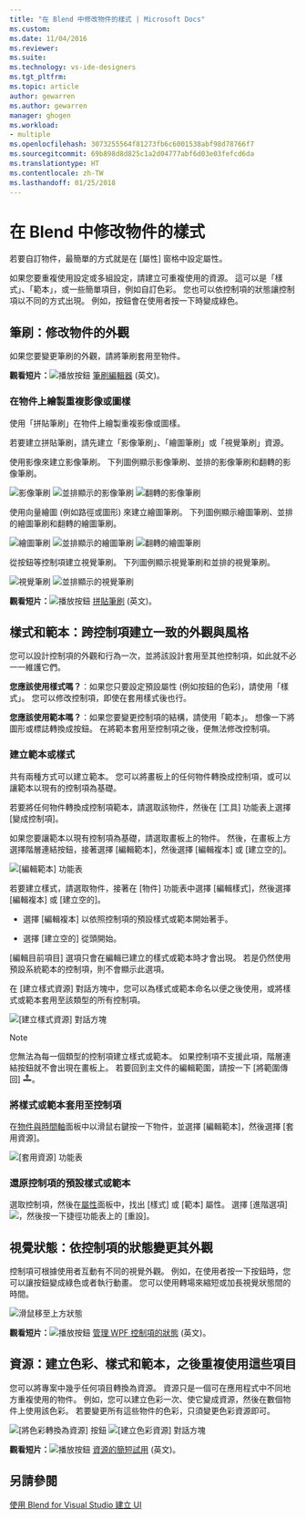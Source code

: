 ```yaml
---
title: "在 Blend 中修改物件的樣式 | Microsoft Docs"
ms.custom: 
ms.date: 11/04/2016
ms.reviewer: 
ms.suite: 
ms.technology: vs-ide-designers
ms.tgt_pltfrm: 
ms.topic: article
author: gewarren
ms.author: gewarren
manager: ghogen
ms.workload:
- multiple
ms.openlocfilehash: 3073255564f81273fb6c6001538abf98d78766f7
ms.sourcegitcommit: 69b898d8d825c1a2d04777abf6d03e03fefcd6da
ms.translationtype: HT
ms.contentlocale: zh-TW
ms.lasthandoff: 01/25/2018
---
```

# <a name="modify-the-style-of-objects-in-blend"></a>在 Blend 中修改物件的樣式

若要自訂物件，最簡單的方式就是在 [屬性] 窗格中設定屬性。

如果您要重複使用設定或多組設定，請建立可重複使用的資源。 這可以是「樣式」、「範本」，或一些簡單項目，例如自訂色彩。 您也可以依控制項的狀態讓控制項以不同的方式出現。 例如，按鈕會在使用者按一下時變成綠色。

## <a name="brushes-modify-the-appearance-of-an-object"></a>筆刷：修改物件的外觀

如果您要變更筆刷的外觀，請將筆刷套用至物件。

**觀看短片：**![播放按鈕](../designers/media/bldadminconsoleinitialconfigicon.PNG) [筆刷編輯器](http://www.popscreen.com/v/6A4mO/Microsoft-Expression-Blend-The-Brushes-Editor) \(英文\)。

### <a name="paint-a-repeating-image-or-pattern-on-an-object"></a>在物件上繪製重複影像或圖樣

使用「拼貼筆刷」在物件上繪製重複影像或圖樣。

若要建立拼貼筆刷，請先建立「影像筆刷」、「繪圖筆刷」或「視覺筆刷」資源。

使用影像來建立影像筆刷。 下列圖例顯示影像筆刷、並排的影像筆刷和翻轉的影像筆刷。

![影像筆刷](../designers/media/81f84f56-906d-456b-8288-d77da1e01e31.png) ![並排顯示的影像筆刷](../designers/media/d3782ca8-64da-47a4-a095-c6cdd0fa47a2.png) ![翻轉的影像筆刷](../designers/media/38ae3691-f3f1-4a1e-82ca-c7fa164bf56e.png)

使用向量繪圖 (例如路徑或圖形) 來建立繪圖筆刷。 下列圖例顯示繪圖筆刷、並排的繪圖筆刷和翻轉的繪圖筆刷。

![繪圖筆刷](../designers/media/197666ac-ef57-4c5c-9779-669e991a00a5.png) ![並排顯示的繪圖筆刷](../designers/media/ba09cda3-4cee-40ba-b3d4-edc032158bdc.png) ![翻轉的繪圖筆刷](../designers/media/15bf6021-620c-4490-9eae-086153d3f14f.png)

從按鈕等控制項建立視覺筆刷。 下列圖例顯示視覺筆刷和並排的視覺筆刷。

![視覺筆刷](../designers/media/fb6c90e0-153c-48fe-b563-e601beac6227.png) ![並排顯示的視覺筆刷](../designers/media/e261b99f-7d8f-4d91-bc84-19c7beccc255.png)

**觀看短片：**![播放按鈕](../designers/media/bldadminconsoleinitialconfigicon.PNG) [拼貼筆刷](http://www.popscreen.com/v/6A4iM/Microsoft-Expression-Blend-Tile-Brushes) \(英文\)。

## <a name="styles-and-templates-create-a-consistent-look-and-feel-across-controls"></a>樣式和範本：跨控制項建立一致的外觀與風格

您可以設計控制項的外觀和行為一次，並將該設計套用至其他控制項，如此就不必一一維護它們。

**您應該使用樣式嗎？**：如果您只要設定預設屬性 (例如按鈕的色彩)，請使用「樣式」。 您可以修改控制項，即使在套用樣式後也行。

**您應該使用範本嗎？**：如果您要變更控制項的結構，請使用「範本」。 想像一下將圖形或標誌轉換成按鈕。 在將範本套用至控制項之後，便無法修改控制項。

### <a name="create-a-template-or-style"></a>建立範本或樣式

共有兩種方式可以建立範本。 您可以將畫板上的任何物件轉換成控制項，或可以讓範本以現有的控制項為基礎。

若要將任何物件轉換成控制項範本，請選取該物件，然後在 [工具] 功能表上選擇 [變成控制項]。

如果您要讓範本以現有控制項為基礎，請選取畫板上的物件。 然後，在畫板上方選擇階層連結按鈕，接著選擇 [編輯範本]，然後選擇 [編輯複本] 或 [建立空的]。

![[編輯範本] 功能表](../designers/media/5ebdb33f-aad2-4c10-a328-5e8b04c56a36.png)

若要建立樣式，請選取物件，接著在 [物件] 功能表中選擇 [編輯樣式]，然後選擇 [編輯複本] 或 [建立空的]。

- 選擇 [編輯複本] 以依照控制項的預設樣式或範本開始著手。

- 選擇 [建立空的] 從頭開始。

[編輯目前項目] 選項只會在編輯已建立的樣式或範本時才會出現。 若是仍然使用預設系統範本的控制項，則不會顯示此選項。

在 [建立樣式資源] 對話方塊中，您可以為樣式或範本命名以便之後使用，或將樣式或範本套用至該類型的所有控制項。

![[建立樣式資源] 對話方塊](../designers/media/4818ee6a-ce60-4b79-91c8-3b1871829eea.png)

> [!NOTE]
> 您無法為每一個類型的控制項建立樣式或範本。 如果控制項不支援此項，階層連結按鈕就不會出現在畫板上。
> 若要回到主文件的編輯範圍，請按一下 [將範圍傳回] ![](../designers/media/55844eb3-ed98-4f20-aa66-a6f5b23eeb2b.png)。

### <a name="apply-a-style-or-template-to-a-control"></a>將樣式或範本套用至控制項

在[物件與時間軸](../designers/creating-a-ui-by-using-blend-for-visual-studio.md#tour-of-the-objects-and-timeline-panel)面板中以滑鼠右鍵按一下物件，並選擇 [編輯範本]，然後選擇 [套用資源]。

![[套用資源] 功能表](../designers/media/dc12debc-7711-47d9-84ce-10322a384397.png)

### <a name="restore-the-default-style-or-template-of-a-control"></a>還原控制項的預設樣式或範本

選取控制項，然後在[屬性](../designers/creating-a-ui-by-using-blend-for-visual-studio.md#tour-of-the-properties-panel)面板中，找出 [樣式] 或 [範本] 屬性。 選擇 [進階選項] ![](../designers/media/12e06962-5d8a-480d-a837-e06b84c545bb.png)，然後按一下捷徑功能表上的 [重設]。

## <a name="visual-states-change-the-appearance-of-a-control-based-on-its-state"></a>視覺狀態：依控制項的狀態變更其外觀

控制項可根據使用者互動有不同的視覺外觀。 例如，在使用者按一下按鈕時，您可以讓按鈕變成綠色或者執行動畫。 您可以使用轉場來縮短或加長視覺狀態間的時間。

![滑鼠移至上方狀態](../designers/media/a95c671a-5639-40b9-83db-1e6b214330d5.png)

**觀看短片：**![播放按鈕](../designers/media/bldadminconsoleinitialconfigicon.PNG) [管理 WPF 控制項的狀態](https://www.youtube.com/watch?v=m0PlkF5i6uw) \(英文\)。

##  <a name="Resources"></a> 資源：建立色彩、樣式和範本，之後重複使用這些項目

您可以將專案中幾乎任何項目轉換為資源。 資源只是一個可在應用程式中不同地方重複使用的物件。 例如，您可以建立色彩一次、使它變成資源，然後在數個物件上使用該色彩。 若要變更所有這些物件的色彩，只須變更色彩資源即可。

![[將色彩轉換為資源] 按鈕](../designers/media/89203705-cf66-46e0-b153-52a23cd744f7.png) ![[建立色彩資源] 對話方塊](../designers/media/6bff8b19-3cd5-41a0-bbf9-ff65532d5aae.png)

**觀看短片：**![播放按鈕](../designers/media/bldadminconsoleinitialconfigicon.PNG) [資源的簡短試用](http://www.popscreen.com/v/6A4k7/Microsoft-Expression-Blend-Brief-Touch-on-Resources) \(英文\)。

## <a name="see-also"></a>另請參閱

[使用 Blend for Visual Studio 建立 UI](../designers/creating-a-ui-by-using-blend-for-visual-studio.md)
